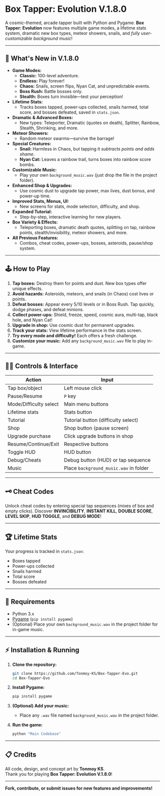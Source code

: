 # Box Tapper: Evolution V.1.8.0

A cosmic-themed, arcade tapper built with Python and Pygame. **Box Tapper: Evolution** now features multiple game modes, a lifetime stats system, dramatic new box types, meteor showers, snails, and *fully user-customizable background music*!

---

## 🌟 What's New in V.1.8.0

- **Game Modes:**  
  - **Classic:** 100-level adventure.
  - **Endless:** Play forever!
  - **Chaos:** Snails, screen flips, Nyan Cat, and unpredictable events.
  - **Boss Rush:** Battle bosses only.
  - **Stealth:** Boxes turn invisible—test your perception!
- **Lifetime Stats:**  
  - Tracks boxes tapped, power-ups collected, snails harmed, total score, and bosses defeated, saved in `stats.json`.
- **Dramatic & Advanced Boxes:**  
  - New types: Teleporter, Dramatic (quotes on death), Splitter, Rainbow, Stealth, Shrinking, and more.
- **Meteor Showers:**  
  - Random meteor swarms—survive the barrage!
- **Special Creatures:**  
  - **Snail:** Harmless in Chaos, but tapping it *subtracts points and adds shame*.
  - **Nyan Cat:** Leaves a rainbow trail, turns boxes into rainbow score bombs.
- **Customizable Music:**  
  - Play your own `background_music.wav` (just drop the file in the project folder).
- **Enhanced Shop & Upgrades:**  
  - Use cosmic dust to upgrade tap power, max lives, dust bonus, and power-up time.
- **Improved Stats, Menus, UI:**  
  - New screens for stats, mode selection, difficulty, and shop.
- **Expanded Tutorial:**  
  - Step-by-step, interactive learning for new players.
- **Box Variety & Effects:**  
  - Teleporting boxes, dramatic death quotes, splitting on tap, rainbow points, stealth/invisibility, meteor showers, and more.
- **All Previous Features:**  
  - Combos, cheat codes, power-ups, bosses, asteroids, pause/shop system.

---

## 🕹️ How to Play

1. **Tap boxes:** Destroy them for points and dust. New box types offer unique effects.
2. **Avoid hazards:** Asteroids, meteors, and snails (in Chaos) cost lives or points.
3. **Defeat bosses:** Appear every 5/10 levels or in Boss Rush. Tap quickly, dodge phases, and defeat minions.
4. **Collect power-ups:** Shield, freeze, speed, cosmic aura, multi-tap, black hole, and Nyan Cat!
5. **Upgrade in shop:** Use cosmic dust for permanent upgrades.
6. **Track your stats:** View lifetime performance in the stats screen.
7. **Try every mode and difficulty!** Each offers a fresh challenge.
8. **Customize your music:** Add any `background_music.wav` file to play in-game.

---

## 🧑‍💻 Controls & Interface

| Action                | Input                          |
|-----------------------|-------------------------------|
| Tap box/object        | Left mouse click               |
| Pause/Resume          | `P` key                        |
| Mode/Difficulty select| Main menu buttons              |
| Lifetime stats        | Stats button                   |
| Tutorial              | Tutorial button (difficulty select) |
| Shop                  | Shop button (pause screen)     |
| Upgrade purchase      | Click upgrade buttons in shop  |
| Resume/Continue/Exit  | Respective buttons             |
| Toggle HUD            | HUD button                     |
| Debug/Cheats          | Debug button (HUD) or tap sequence |
| Music                 | Place `background_music.wav` in folder |

---

## 🗝️ Cheat Codes

Unlock cheat codes by entering special tap sequences (mixes of box and empty clicks). Discover **INVINCIBILITY**, **INSTANT KILL**, **DOUBLE SCORE**, **LEVEL SKIP**, **HUD TOGGLE**, and **DEBUG MODE**!

---

## 🏆 Lifetime Stats

Your progress is tracked in `stats.json`:
- Boxes tapped
- Power-ups collected
- Snails harmed
- Total score
- Bosses defeated

---

## 🐍 Requirements

- Python 3.x
- [Pygame](https://www.pygame.org/) (`pip install pygame`)
- (Optional) Place your own `background_music.wav` in the project folder for in-game music.

---

## ⚡ Installation & Running

1. **Clone the repository:**
   ```bash
   git clone https://github.com/Tonmoy-KS/Box-Tapper-Evo.git
   cd Box-Tapper-Evo
   ```

2. **Install Pygame:**
   ```bash
   pip install pygame
   ```

3. **(Optional) Add your music:**
   - Place any `.wav` file named `background_music.wav` in the project folder.

4. **Run the game:**
   ```bash
   python "Main Codebase"
   ```

---

## 📋 Credits

All code, design, and concept art by **Tonmoy KS**.  
Thank you for playing **Box Tapper: Evolution V.1.8.0**!

---

**Fork, contribute, or submit issues for new features and improvements!**
